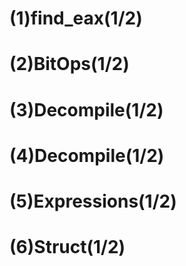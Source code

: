 # (1)find_eax(1/2)
# (2)BitOps(1/2)
# (3)Decompile(1/2)
# (4)Decompile(1/2)
# (5)Expressions(1/2)
# (6)Struct(1/2)
